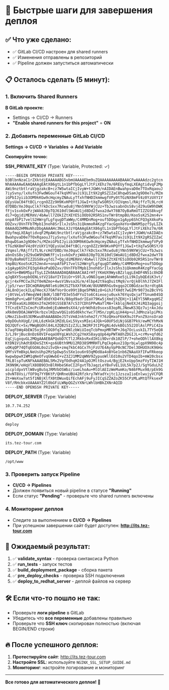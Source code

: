 # 🚀 Быстрые шаги для завершения деплоя

## ✅ Что уже сделано:
- ✅ GitLab CI/CD настроен для shared runners
- ✅ Изменения отправлены в репозиторий
- ✅ Pipeline должен запуститься автоматически

## 📋 Осталось сделать (5 минут):

### 1. Включить Shared Runners
**В GitLab проекте:**
- Settings → CI/CD → Runners
- **"Enable shared runners for this project"** = **ON**

### 2. Добавить переменные GitLab CI/CD
**Settings → CI/CD → Variables → Add Variable**

**Скопируйте точно:**

**SSH_PRIVATE_KEY** (Type: Variable, Protected: ✓)
```
-----BEGIN OPENSSH PRIVATE KEY-----
b3BlbnNzaC1rZXktdjEAAAAABG5vbmUAAAAEbm9uZQAAAAAAAAABAAACFwAAAAdzc2gtcn
NhAAAAAwEAAQAAAgEAtX86gtL1n1bPfbGgLYlJtFiXEhz7m/6REUyfmqLXEAgtidvqF2Mp
AWi9nztbtlraVjgzakcB+cz7W5wtaICjIvyW+tJGWH/nAIDAEnBwahpvaD0e7TOxRqaouJ
7iySvny/lxXufn3FwdWGouT47kqVM7avJi91LIt9X2gRSZIZaC8hqwDSamJg9D0e7s/MZm
iGPbIJyiib3OM9kKGw9cHqcmyZNAuLyTfxhfNHDIkmmwgfVPy0tTGzNX8mFV4z0YzUXY1Y
QEysUaC04ftBCLrcgnOZZz9H9KvHPQYf1JGwI+tXqTwSORSY/OIVqmsl/RAjffzTL9LrcH
d7DBD/XeJ0quClk7rkDcSxx7Rcwdu8jYNn59NYWjCUz+TbJwzsabnOsS8vjd29uGW9hDWK
fFjv1svkOxPzjWAk8J0pTQJ610dlSWoAU1jd8Dd2fwxa2dwY78B7OyBaRmUTIZZGS8kvgf
di7+QgjdiMERmV/4bAwll7ZOkIZtXEYE5iOOb92R5RS1nvTWr8tmpBU/Koo5sK252mn4v+
onpAfbP17velS2HWrgfLgfqugDTaWWy/C4MMDnMog+ouf5DOqpx1gAyp6ShCFQ3gX4koPa
DDZxv/OVnTFbTMpb13noh8SrIlxJsShs3iQkmmoR4KzgFYacGgoXeYo+BW6M5pzfSyLIZk
0AAAdQ2HMNuNhzDbgAAAAHc3NoLXJzYQAAAgEAtX86gtL1n1bPfbGgLYlJtFiXEhz7m/6R
EUyfmqLXEAgtidvqF2MpAWi9nztbtlraVjgzakcB+cz7W5wtaICjIvyW+tJGWH/nAIDAEn
BwahpvaD0e7TOxRqaouJ7iySvny/lxXufn3FwdWGouT47kqVM7avJi91LIt9X2gRSZIZaC
8hqwDSamJg9D0e7s/MZmiGPbIJyiib3OM9kKGw9cHqcmyZNAuLyTfxhfNHDIkmmwgfVPy0
tTGzNX8mFV4z0YzUXY1YQEysUaC04ftBCLrcgnOZZz9H9KvHPQYf1JGwI+tXqTwSORSY/O
IVqmsl/RAjffzTL9LrcHd7DBD/XeJ0quClk7rkDcSxx7Rcwdu8jYNn59NYWjCUz+TbJwzs
abnOsS8vjd29uGW9hDWKfFjv1svkOxPzjWAk8J0pTQJ610dlSWoAU1jd8Dd2fwxa2dwY78
B7OyBaRmUTIZZGS8kvgfdi7+QgjdiMERmV/4bAwll7ZOkIZtXEYE5iOOb92R5RS1nvTWr8
tmpBU/Koo5sK252mn4v+onpAfbP17velS2HWrgfLgfqugDTaWWy/C4MMDnMog+ouf5DOqp
x1gAyp6ShCFQ3gX4koPaDDZxv/OVnTFbTMpb13noh8SrIlxJsShs3iQkmmoR4KzgFYacGg
oXeYo+BW6M5pzfSyLIZk0AAAADAQABAAACAAIrHfjYKmUX9WysBZzlqgLEmDF4NS1c8kDB
qJqBXY5sepbOENLstV218aYIYIUiOr+S9lJLvONOJqamjAhWmRxe5jLi9kIybQEdiK3vt/
gcjr4xFMCCwJh2f0eNZmo+4wsV1Nvsa2G/m/4lbp42t9aqDuitMq9/xrQjk0lhhJ7ZHIFl
/jp5/rwvrIDCmQRAHpN8le6i0HJS2TbXXf6KxW/8UUNRRhGu9xgqo2COBGdzac9zrdtg8A
JAL8nOjeckILq7HecXJ7OAfVorOce99t1Bqe5PNN1z8+GihJfXHdt7wGIMr9073o2BcVYG
rj0tVeLv5fWeqVW4jBdK/lOBfYD3e55dFYoIto6C4ieooju0uxk76YqsQxjafTSnum04SQ
9mm8gPv+LwBFfd5WTdOdYXD4Yk/B8qd9adrIEaV79Kw5jXmdjhZEHj+11AEYl5NRxgqHSZ
tIPdEeaGXLO0DXn2fm2H591SSEB7A7c537CDhSPPwNaTlMA+lkblqjNeEXJ4iRQ3aggoij
TfCnzEkTZsCmcPcURxdm6jEuWmm9sXX4/ydrWdh8z0soxs83opRLJNewKS3Qz7ujrAxJdu
xRk0mVDOAJAWYOkrbzxlKQzwVQG1s0Sd0khcYwc7lM5n/zgKLqiH44p+ulJdMnzalpiPKs
LMmzZibx8S3EMKwu8hAAABADeJSTsVm8Jnktehm2f/Y76zQHxoF6kK9uJtPxnZ9znsOraO
v0pDOuhXUgE/iHLL6zKkGk1MZdLGxL5VyxsMIei4JQk+G0UFSdiNjGGB7PkV/ewMCYhMxN
DQJQUfc+5x/MWqBGOhl84LXZQB2SIzZJLL3W2RF3tIPGgNi4dvkBOi5522OlAslPPiC42a
k7aqFbWq4bEWJ5ojR+1OG9fq7w+ONlzbWiUIeqTcbPmxpMRTWP+J6q7OcLuskIL7TY5eQ8
3/LJ9rjBuc8nDz60VIFeqaU0YgLWsh2Cg2YmXS8ayqUp64pPWTA8hZDGIJL+crMv+qfd62
EqCjLgxquGL2MQgAAAEBAPQobD7CTl2JRkbsRxdIH1i9Dvrdk10ZlP/7+oheODhllAX8kg
KtDN1VihAdtBXDeSZtK+gs6UBth9MU12RD38SMMRHTLPqCkg4ux21OprbLwlgpX9N98c4p
uOKqQP74QTqEGOAL0o2i5vQk+zmq7kbC4GCx7hjFzU7E4AyVpP0cNC7Del3OHUOXcK96Hx
QMfsVfmBkpLNeUsUhp2MzSpDwp5s5Xe1ou6n93qMOd8a4oBYGe1nb6ZNAaXXfIFwFRkeop
kwpwbpwXIWM1qNeOfvqGWwbE+vZ3ZJ1MM2qWNV9ZypuoWllEd10u2VTD4qoIb+mW20cbsx
fRLBlspTuKNFkAAAEBAL5Mx2VgfOdhqH24A1pOJMltOszu4/BgjE2kxUpp5mzFVyTIWJ1H
JK9N9K/eHqVlX8OB9O3nBlRHbeSKeCI2FgvtTbJaqzLeYBxFvEL1UL5k7p2J/SgYGduLhZ
aicpldpxVtlW8vgBuSqJRMVbOSWbz/iueLhoAu+MlOlAEIzWeMumKo/N46FMux98/pEk9G
s0vNT8Vsi/fOF9q7YYBKtP/QHRneUBU42Rfzkry7WYadYxjtc1JzszaIioEnlwujyVCFQR
Zt+WeXsw7at5f1NBjKlfX0tDWuxQifEchAFj9uFyJICqSZZAZoZK55CPzMLaMtQfFksexP
V8f/RHcbkxUAAAAYZ2l0bGFiLWNpQGZsYXNrLWhlbHBkZXNrAQID
-----END OPENSSH PRIVATE KEY-----
```

**DEPLOY_SERVER** (Type: Variable)
```
10.7.74.252
```

**DEPLOY_USER** (Type: Variable)
```
deploy
```

**DEPLOY_DOMAIN** (Type: Variable)
```
its.tez-tour.com
```

**DEPLOY_PATH** (Type: Variable)
```
/opt/www
```

### 3. Проверить запуск Pipeline
- **CI/CD → Pipelines**
- Должен появиться новый pipeline в статусе **"Running"**
- Если статус **"Pending"** - проверьте что shared runners включены

### 4. Мониторинг деплоя
- Следите за выполнением в **CI/CD → Pipelines**
- При успешном завершении сайт будет доступен: **http://its.tez-tour.com**

## 🎯 Ожидаемый результат:
1. ✅ **validate_syntax** - проверка синтаксиса Python
2. ✅ **run_tests** - запуск тестов
3. ✅ **build_deployment_package** - сборка пакета
4. ✅ **pre_deploy_checks** - проверка SSH подключения
5. ✅ **deploy_to_redhat_server** - деплой файлов на сервер

## 🛠️ Если что-то пошло не так:
- Проверьте **логи pipeline** в GitLab
- Убедитесь что **все переменные** добавлены правильно
- Проверьте что **SSH ключ** скопирован полностью (включая BEGIN/END строки)

## 🔥 После успешного деплоя:
1. **Протестируйте сайт**: http://its.tez-tour.com
2. **Настройте SSL**: используйте `NGINX_SSL_SETUP_GUIDE.md`
3. **Мониторинг**: настройте логирование и мониторинг

---

**Все готово для автоматического деплоя! 🚀**
